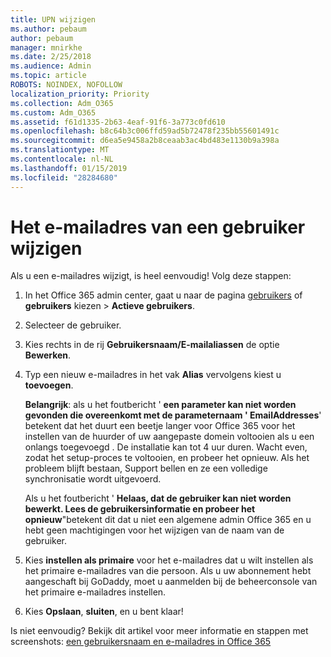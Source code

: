 ```yaml
---
title: UPN wijzigen
ms.author: pebaum
author: pebaum
manager: mnirkhe
ms.date: 2/25/2018
ms.audience: Admin
ms.topic: article
ROBOTS: NOINDEX, NOFOLLOW
localization_priority: Priority
ms.collection: Adm_O365
ms.custom: Adm_O365
ms.assetid: f61d1335-2b63-4eaf-91f6-3a773c0fd610
ms.openlocfilehash: b8c64b3c006ffd59ad5b72478f235bb55601491c
ms.sourcegitcommit: d6ea5e9458a2b8ceaab3ac4bd483e1130b9a398a
ms.translationtype: MT
ms.contentlocale: nl-NL
ms.lasthandoff: 01/15/2019
ms.locfileid: "28284680"
---
```

# <a name="change-a-users-email-address"></a>Het e-mailadres van een gebruiker wijzigen

Als u een e-mailadres wijzigt, is heel eenvoudig! Volg deze stappen:
  
1. In het Office 365 admin center, gaat u naar de pagina [gebruikers](https://go.microsoft.com/fwlink/p/?linkid=834822) of **gebruikers** kiezen \> **Actieve gebruikers**.
    
2. Selecteer de gebruiker.
    
3. Kies rechts in de rij **Gebruikersnaam/E-mailaliassen** de optie **Bewerken**.
    
4. Typ een nieuw e-mailadres in het vak **Alias** vervolgens kiest u **toevoegen**.
    
    **Belangrijk**: als u het foutbericht ' **een parameter kan niet worden gevonden die overeenkomt met de parameternaam ' EmailAddresses**' betekent dat het duurt een beetje langer voor Office 365 voor het instellen van de huurder of uw aangepaste domein voltooien als u een onlangs toegevoegd . De installatie kan tot 4 uur duren. Wacht even, zodat het setup-proces te voltooien, en probeer het opnieuw. Als het probleem blijft bestaan, Support bellen en ze een volledige synchronisatie wordt uitgevoerd.
    
    Als u het foutbericht ' **Helaas, dat de gebruiker kan niet worden bewerkt. Lees de gebruikersinformatie en probeer het opnieuw**"betekent dit dat u niet een algemene admin Office 365 en u hebt geen machtigingen voor het wijzigen van de naam van de gebruiker.
    
5. Kies **instellen als primaire** voor het e-mailadres dat u wilt instellen als het primaire e-mailadres van die persoon. Als u uw abonnement hebt aangeschaft bij GoDaddy, moet u aanmelden bij de beheerconsole van het primaire e-mailadres instellen. 
    
6. Kies **Opslaan**, **sluiten**, en u bent klaar!
    
Is niet eenvoudig? Bekijk dit artikel voor meer informatie en stappen met screenshots: [een gebruikersnaam en e-mailadres in Office 365](https://support.office.com/article/https://support.office.com/en-us/article/Change-a-user-name-and-email-address-in-Office-365-fb5ac074-e203-4e1f-9843-b9d1a3e03297.aspx)
  


